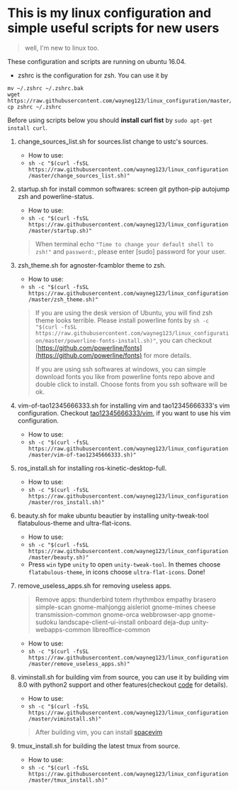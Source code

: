 # This is my linux configuration and simple useful scripts for new users
> well, I'm new to linux too.

These configuration and scripts are running on ubuntu 16.04.
- zshrc is the configuration for zsh.
You can use it by
```
mv ~/.zshrc ~/.zshrc.bak
wget https://raw.githubusercontent.com/wayneg123/linux_configuration/master/zshrc
cp zshrc ~/.zshrc
```

Before using scripts below you should **install curl fist** by `sudo apt-get install curl`.

1. change_sources_list.sh for sources.list change to ustc's sources.
    - How to use:
    - `sh -c "$(curl -fsSL https://raw.githubusercontent.com/wayneg123/linux_configuration/master/change_sources_list.sh)"`

2. startup.sh for install common softwares: screen git python-pip autojump zsh and powerline-status.
    - How to use:
    - `sh -c "$(curl -fsSL https://raw.githubusercontent.com/wayneg123/linux_configuration/master/startup.sh)"`
    > When terminal echo `"Time to change your default shell to zsh!"` and `password:`, please enter [sudo] password for your user.

3. zsh_theme.sh for agnoster-fcamblor theme to zsh.
    - How to use:
    - `sh -c "$(curl -fsSL https://raw.githubusercontent.com/wayneg123/linux_configuration/master/zsh_theme.sh)"`

    > If you are using the desk version of Ubuntu, you will find zsh theme looks terrible. Please install powerline fonts by `sh -c "$(curl -fsSL https://raw.githubusercontent.com/wayneg123/linux_configuration/master/powerline-fonts-install.sh)"`, you can checkout [https://github.com/powerline/fonts](https://github.com/powerline/fonts) for more details.
    >
    > If you are using ssh softwares at windows, you can simple download fonts you like from powerline fonts repo above and double click to install. Choose fonts from you ssh software will be ok.

4. vim-of-tao12345666333.sh for installing vim and tao12345666333's vim configuration. Checkout [tao12345666333/vim](https://github.com/tao12345666333/vim), if you want to use his vim configuration.
    - How to use:
    - `sh -c "$(curl -fsSL https://raw.githubusercontent.com/wayneg123/linux_configuration/master/vim-of-tao12345666333.sh)"`

5. ros_install.sh for installing ros-kinetic-desktop-full.
    - How to use:
    - `sh -c "$(curl -fsSL https://raw.githubusercontent.com/wayneg123/linux_configuration/master/ros_install.sh)"`

6. beauty.sh for make ubuntu beautier by installing unity-tweak-tool flatabulous-theme and ultra-flat-icons.
    - How to use:
    - `sh -c "$(curl -fsSL https://raw.githubusercontent.com/wayneg123/linux_configuration/master/beauty.sh)"`
    - Press `win` type `unity` to open `unity-tweak-tool`. In themes choose `flatabulous-theme`, in icons choose `ultra-flat-icons`. Done!

7. remove_useless_apps.sh for removing useless apps.
    > Remove apps: thunderbird totem rhythmbox empathy brasero simple-scan gnome-mahjongg aisleriot gnome-mines cheese transmission-common gnome-orca webbrowser-app gnome-sudoku  landscape-client-ui-install onboard deja-dup unity-webapps-common libreoffice-common

    - How to use:
    - `sh -c "$(curl -fsSL https://raw.githubusercontent.com/wayneg123/linux_configuration/master/remove_useless_apps.sh)"`

8. viminstall.sh for building vim from source, you can use it by building vim 8.0 with python2 support and other features(checkout [code](https://github.com/wayneg123/linux_configuration/blob/master/viminstall.sh) for details).
    - How to use:
    - `sh -c "$(curl -fsSL https://raw.githubusercontent.com/wayneg123/linux_configuration/master/viminstall.sh)"`
    > After building vim, you can install [spacevim](https://github.com/SpaceVim/SpaceVim)


9. tmux_install.sh for building the latest tmux from source.
    - How to use:
    - `sh -c "$(curl -fsSL https://raw.githubusercontent.com/wayneg123/linux_configuration/master/tmux_install.sh)"`
